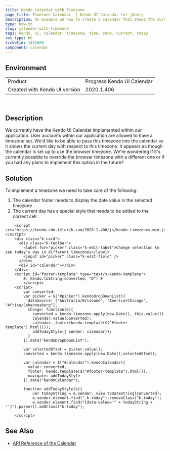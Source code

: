 ```yaml
---
title: Kendo Calendar with Timezone
page_title: Timezone Calendar  | Kendo UI Calendar for jQuery
description: An example on how to create a calendar that shows the current day in a selected timezone with the Kendo UI Calendar widget.
type: how-to
slug: calendar-with-timezone
tags: kendo, ui, calendar, timezone, time, zone, current, today
res_type: kb
ticketid: 1463800
component: calendar
---
```


## Environment

<table>
 <tr>
  <td>Product</td>
  <td>Progress Kendo UI Calendar</td>
 </tr>
 <tr>
  <td>Created with Kendo UI version</td>
  <td>2020.1.406</td>
 </tr>
</table>
 

## Description

We currently have the Kendo UI Calendar implemented within our application. User accounts within our application are allowed to have a timezone set. We'd like to be able to pass this timezone into the calendar so it shows the current day with respect to this timezone. It appears as though the calendar is set up to use the browser timezone. We're wondering if it's currently possible to override the browser timezone with a different one or if you had any plans to implement this option in the future?

## Solution

To implement a timezone we need to take care of the following:

1. The calendar footer needs to display the date value in the selected timezone
1. The current day has a special style that needs to be added to the correct cell


```dojo
    <script src="https://kendo.cdn.telerik.com/2020.1.406/js/kendo.timezones.min.js"></script>
    <div class="k-card">
      <div class="k-toolbar">
        <label for="picker" class="k-edit-label">Change selection to see today's day in different timezones</label>
        <input id="picker" class="k-edit-field" />
      </div>
      <div id="calendar"></div>
    </div>
    <script id="footer-template" type="text/x-kendo-template">
        #: kendo.toString(converted, "D") #
		</script>
    <script>
        var converted;
        var picker = $("#picker").kendoDropDownList({
          dataSource: ["Australia/Brisbane", "America/Chicago", "Africa/Johannesburg"],
          change: function(e){
            converted = kendo.timezone.apply(new Date(), this.value())
            calendar.value(converted);
            calendar._footer(kendo.template($("#footer-template").html()));
            addTodayStyle({ sender: calendar});
          }
        }).data("kendoDropDownList");

        var selectedOfset = picker.value();
        converted = kendo.timezone.apply(new Date(),selectedOfset);

        var calendar = $("#calendar").kendoCalendar({
          value: converted,
          footer: kendo.template($("#footer-template").html()),
          navigate: addTodayStyle
        }).data("kendoCalendar");
      
        function addTodayStyle(e){
            var todayString = e.sender._view.toDateString(converted);
            e.sender.element.find(".k-today").removeClass("k-today");
            e.sender.element.find("[data-value='" + todayString +  "']").parent().addClass("k-today");
        }      
    </script>    
```

## See Also

* [API Reference of the Calendar](https://docs.telerik.com/kendo-ui/api/javascript/ui/calendar)
